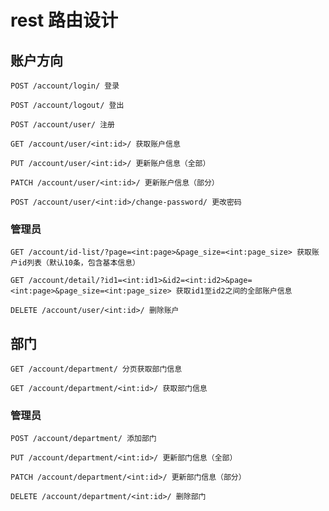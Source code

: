 # rest 路由设计

## 账户方向

    POST /account/login/ 登录

    POST /account/logout/ 登出

    POST /account/user/ 注册

    GET /account/user/<int:id>/ 获取账户信息

    PUT /account/user/<int:id>/ 更新账户信息（全部）

    PATCH /account/user/<int:id>/ 更新账户信息（部分）

    POST /account/user/<int:id>/change-password/ 更改密码


### 管理员

    GET /account/id-list/?page=<int:page>&page_size=<int:page_size> 获取账户id列表（默认10条，包含基本信息）

    GET /account/detail/?id1=<int:id1>&id2=<int:id2>&page=<int:page>&page_size=<int:page_size> 获取id1至id2之间的全部账户信息

    DELETE /account/user/<int:id>/ 删除账户


## 部门

    GET /account/department/ 分页获取部门信息

    GET /account/department/<int:id>/ 获取部门信息


### 管理员

    POST /account/department/ 添加部门

    PUT /account/department/<int:id>/ 更新部门信息（全部）

    PATCH /account/department/<int:id>/ 更新部门信息（部分）

    DELETE /account/department/<int:id>/ 删除部门